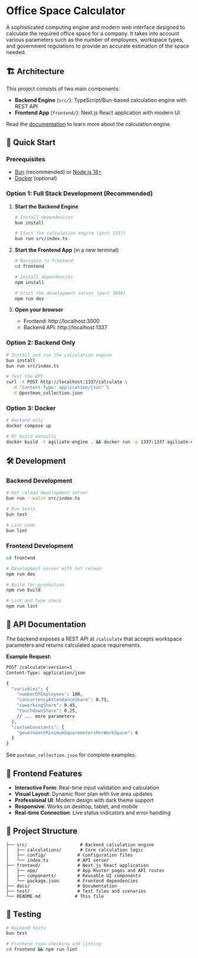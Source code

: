 # Office Space Calculator

A sophisticated computing engine and modern web interface designed to calculate the required office space for a company. It takes into account various parameters such as the number of employees, workspace types, and government regulations to provide an accurate estimation of the space needed.

## 🏗️ Architecture

This project consists of two main components:

- **Backend Engine** (`src/`): TypeScript/Bun-based calculation engine with REST API
- **Frontend App** (`frontend/`): Next.js React application with modern UI

Read the [documentation](./docs/index.md) to learn more about the calculation engine.

## 🚀 Quick Start

### Prerequisites
- [Bun](https://bun.sh/) (recommended) or [Node.js 18+](https://nodejs.org/)
- [Docker](https://www.docker.com/) (optional)

### Option 1: Full Stack Development (Recommended)

1. **Start the Backend Engine**
   ```bash
   # Install dependencies
   bun install
   
   # Start the calculation engine (port 1337)
   bun run src/index.ts
   ```

2. **Start the Frontend App** (in a new terminal)
   ```bash
   # Navigate to frontend
   cd frontend
   
   # Install dependencies
   npm install
   
   # Start the development server (port 3000)
   npm run dev
   ```

3. **Open your browser**
   - Frontend: http://localhost:3000
   - Backend API: http://localhost:1337

### Option 2: Backend Only

```bash
# Install and run the calculation engine
bun install
bun run src/index.ts

# Test the API
curl -X POST http://localhost:1337/calculate \
  -H "Content-Type: application/json" \
  -d @postman_collection.json
```

### Option 3: Docker

```bash
# Backend only
docker compose up

# Or build manually
docker build -t agiliate-engine . && docker run -p 1337:1337 agiliate-engine
```

## 🛠️ Development

### Backend Development
```bash
# Hot reload development server
bun run --watch src/index.ts

# Run tests
bun test

# Lint code
bun lint
```

### Frontend Development
```bash
cd frontend

# Development server with hot reload
npm run dev

# Build for production
npm run build

# Lint and type check
npm run lint
```

## 📖 API Documentation

The backend exposes a REST API at `/calculate` that accepts workspace parameters and returns calculated space requirements.

**Example Request:**
```bash
POST /calculate?version=1
Content-Type: application/json

{
  "variables": {
    "numberOfEmployees": 180,
    "concurrencyAttendanceShare": 0.75,
    "coworkingShare": 0.45,
    "touchdownShare": 0.25,
    // ... more parameters
  },
  "customConstants": {
    "governmentMinimumSquaremetersPerWorkSpace": 6
  }
}
```

See `postman_collection.json` for complete examples.

## 🏢 Frontend Features

- **Interactive Form**: Real-time input validation and calculation
- **Visual Layout**: Dynamic floor plan with live area updates  
- **Professional UI**: Modern design with dark theme support
- **Responsive**: Works on desktop, tablet, and mobile
- **Real-time Connection**: Live status indicators and error handling

## 📁 Project Structure

```
├── src/                    # Backend calculation engine
│   ├── calculations/       # Core calculation logic
│   ├── config/            # Configuration files
│   └── index.ts           # API server
├── frontend/              # Next.js React application
│   ├── app/               # App Router pages and API routes
│   ├── components/        # Reusable UI components
│   └── package.json       # Frontend dependencies
├── docs/                  # Documentation
├── test/                  # Test files and scenarios
└── README.md             # This file
```

## 🧪 Testing

```bash
# Backend tests
bun test

# Frontend type checking and linting
cd frontend && npm run lint
```

